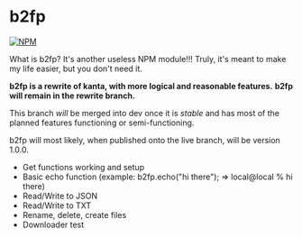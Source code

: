 # b2fp 

[![NPM](https://nodei.co/npm/b2fp.png?compact=true)](https://nodei.co/npm/b2fp/)

What is b2fp? It's another useless NPM module!!!
Truly, it's meant to make my life easier, but you don't need it.

**b2fp is a rewrite of kanta, with more logical and reasonable features.**
**b2fp will remain in the rewrite branch.**

This branch *will* be merged into dev once it is *stable* and has most of the planned features functioning or semi-functioning.

b2fp will most likely, when published onto the live branch, will be version 1.0.0. 

- Get functions working and setup
- Basic echo function (example: b2fp.echo("hi there"); => local@local % hi there)
- Read/Write to JSON
- Read/Write to TXT
- Rename, delete, create files
- Downloader test

